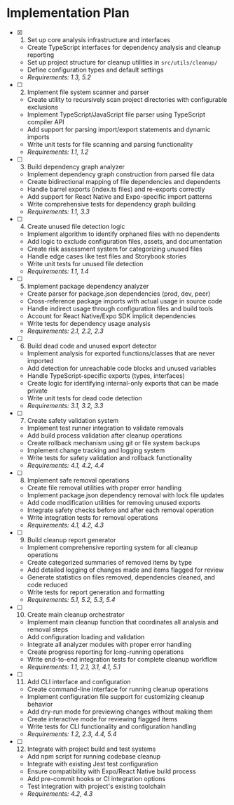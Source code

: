# Implementation Plan

- [x] 1. Set up core analysis infrastructure and interfaces





  - Create TypeScript interfaces for dependency analysis and cleanup reporting
  - Set up project structure for cleanup utilities in `src/utils/cleanup/`
  - Define configuration types and default settings
  - _Requirements: 1.3, 5.2_


- [ ] 2. Implement file system scanner and parser

  - Create utility to recursively scan project directories with configurable exclusions
  - Implement TypeScript/JavaScript file parser using TypeScript compiler API
  - Add support for parsing import/export statements and dynamic imports
  - Write unit tests for file scanning and parsing functionality
  - _Requirements: 1.1, 1.2_

- [ ] 3. Build dependency graph analyzer
  - Implement dependency graph construction from parsed file data
  - Create bidirectional mapping of file dependencies and dependents
  - Handle barrel exports (index.ts files) and re-exports correctly
  - Add support for React Native and Expo-specific import patterns
  - Write comprehensive tests for dependency graph building
  - _Requirements: 1.1, 3.3_

- [ ] 4. Create unused file detection logic
  - Implement algorithm to identify orphaned files with no dependents
  - Add logic to exclude configuration files, assets, and documentation
  - Create risk assessment system for categorizing unused files
  - Handle edge cases like test files and Storybook stories
  - Write unit tests for unused file detection
  - _Requirements: 1.1, 1.4_

- [ ] 5. Implement package dependency analyzer
  - Create parser for package.json dependencies (prod, dev, peer)
  - Cross-reference package imports with actual usage in source code
  - Handle indirect usage through configuration files and build tools
  - Account for React Native/Expo SDK implicit dependencies
  - Write tests for dependency usage analysis
  - _Requirements: 2.1, 2.2, 2.3_

- [ ] 6. Build dead code and unused export detector
  - Implement analysis for exported functions/classes that are never imported
  - Add detection for unreachable code blocks and unused variables
  - Handle TypeScript-specific exports (types, interfaces)
  - Create logic for identifying internal-only exports that can be made private
  - Write unit tests for dead code detection
  - _Requirements: 3.1, 3.2, 3.3_

- [ ] 7. Create safety validation system
  - Implement test runner integration to validate removals
  - Add build process validation after cleanup operations
  - Create rollback mechanism using git or file system backups
  - Implement change tracking and logging system
  - Write tests for safety validation and rollback functionality
  - _Requirements: 4.1, 4.2, 4.4_

- [ ] 8. Implement safe removal operations
  - Create file removal utilities with proper error handling
  - Implement package.json dependency removal with lock file updates
  - Add code modification utilities for removing unused exports
  - Integrate safety checks before and after each removal operation
  - Write integration tests for removal operations
  - _Requirements: 4.1, 4.2, 4.3_

- [ ] 9. Build cleanup report generator
  - Implement comprehensive reporting system for all cleanup operations
  - Create categorized summaries of removed items by type
  - Add detailed logging of changes made and items flagged for review
  - Generate statistics on files removed, dependencies cleaned, and code reduced
  - Write tests for report generation and formatting
  - _Requirements: 5.1, 5.2, 5.3, 5.4_

- [ ] 10. Create main cleanup orchestrator
  - Implement main cleanup function that coordinates all analysis and removal steps
  - Add configuration loading and validation
  - Integrate all analyzer modules with proper error handling
  - Create progress reporting for long-running operations
  - Write end-to-end integration tests for complete cleanup workflow
  - _Requirements: 1.1, 2.1, 3.1, 4.1, 5.1_

- [ ] 11. Add CLI interface and configuration
  - Create command-line interface for running cleanup operations
  - Implement configuration file support for customizing cleanup behavior
  - Add dry-run mode for previewing changes without making them
  - Create interactive mode for reviewing flagged items
  - Write tests for CLI functionality and configuration handling
  - _Requirements: 1.2, 2.3, 4.4, 5.4_

- [ ] 12. Integrate with project build and test systems
  - Add npm script for running codebase cleanup
  - Integrate with existing Jest test configuration
  - Ensure compatibility with Expo/React Native build process
  - Add pre-commit hooks or CI integration options
  - Test integration with project's existing toolchain
  - _Requirements: 4.2, 4.3_